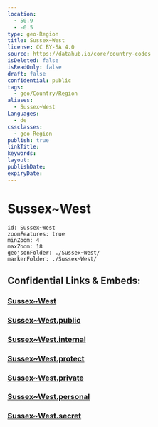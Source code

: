 ```yaml
---
location:
  - 50.9
  - -0.5
type: geo-Region
title: Sussex~West
license: CC BY-SA 4.0
source: https://datahub.io/core/country-codes
isDeleted: false
isReadOnly: false
draft: false
confidential: public
tags:
  - geo/Country/Region
aliases:
  - Sussex~West
Languages:
  - de
cssclasses:
  - geo-Region
publish: true
linkTitle:
keywords:
layout:
publishDate:
expiryDate:
---
```


# Sussex~West

```leaflet
id: Sussex~West
zoomFeatures: true 
minZoom: 4 
maxZoom: 18
geojsonFolder: ./Sussex~West/
markerFolder: ./Sussex~West/
```


## Confidential Links & Embeds: 

### [Sussex~West](/_Standards/Earth/Continent/Europe/Europe~North/UK/England/Regions~England/South_East_England/Sussex~West.md) 

### [Sussex~West.public](/_public/Earth/Continent/Europe/Europe~North/UK/England/Regions~England/South_East_England/Sussex~West.public.md) 

### [Sussex~West.internal](/_internal/Earth/Continent/Europe/Europe~North/UK/England/Regions~England/South_East_England/Sussex~West.internal.md) 

### [Sussex~West.protect](/_protect/Earth/Continent/Europe/Europe~North/UK/England/Regions~England/South_East_England/Sussex~West.protect.md) 

### [Sussex~West.private](/_private/Earth/Continent/Europe/Europe~North/UK/England/Regions~England/South_East_England/Sussex~West.private.md) 

### [Sussex~West.personal](/_personal/Earth/Continent/Europe/Europe~North/UK/England/Regions~England/South_East_England/Sussex~West.personal.md) 

### [Sussex~West.secret](/_secret/Earth/Continent/Europe/Europe~North/UK/England/Regions~England/South_East_England/Sussex~West.secret.md)

